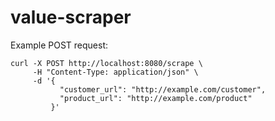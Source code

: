 # value-scraper

Example POST request: 

```
curl -X POST http://localhost:8080/scrape \
     -H "Content-Type: application/json" \
     -d '{
           "customer_url": "http://example.com/customer",
           "product_url": "http://example.com/product"
         }'
```
